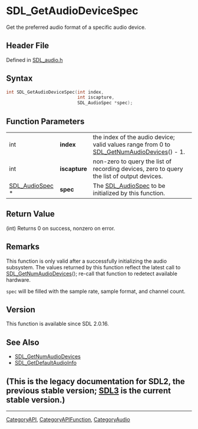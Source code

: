 # SDL_GetAudioDeviceSpec

Get the preferred audio format of a specific audio device.

## Header File

Defined in [SDL_audio.h](https://github.com/libsdl-org/SDL/blob/SDL2/include/SDL_audio.h)

## Syntax

```c
int SDL_GetAudioDeviceSpec(int index,
                           int iscapture,
                           SDL_AudioSpec *spec);
```

## Function Parameters

|                                  |               |                                                                                                                     |
| -------------------------------- | ------------- | ------------------------------------------------------------------------------------------------------------------- |
| int                              | **index**     | the index of the audio device; valid values range from 0 to [SDL_GetNumAudioDevices](SDL_GetNumAudioDevices)() - 1. |
| int                              | **iscapture** | non-zero to query the list of recording devices, zero to query the list of output devices.                          |
| [SDL_AudioSpec](SDL_AudioSpec) * | **spec**      | The [SDL_AudioSpec](SDL_AudioSpec) to be initialized by this function.                                              |

## Return Value

(int) Returns 0 on success, nonzero on error.

## Remarks

This function is only valid after a successfully initializing the audio
subsystem. The values returned by this function reflect the latest call to
[SDL_GetNumAudioDevices](SDL_GetNumAudioDevices)(); re-call that function
to redetect available hardware.

`spec` will be filled with the sample rate, sample format, and channel
count.

## Version

This function is available since SDL 2.0.16.

## See Also

- [SDL_GetNumAudioDevices](SDL_GetNumAudioDevices)
- [SDL_GetDefaultAudioInfo](SDL_GetDefaultAudioInfo)


## (This is the legacy documentation for SDL2, the previous stable version; [SDL3](https://wiki.libsdl.org/SDL3/) is the current stable version.)



----
[CategoryAPI](CategoryAPI), [CategoryAPIFunction](CategoryAPIFunction), [CategoryAudio](CategoryAudio)

